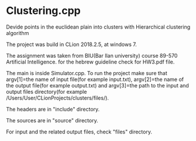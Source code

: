 # Clustering.cpp
Devide points in the euclidean plain into clusters with  Hierarchical clustering algorithm

The project was build in CLion 2018.2.5, at windows 7.

The assignment was taken from BIU(Bar Ilan university) course 89-570 Artificial Intelligence.
for the hebrew guideline check for HW3.pdf file.

The main is inside Simulator.cpp.
To run the project make sure that argv[1]=the name of input file(for example input.txt), argv[2]=the name of the output file(for example output.txt) and argv[3]=the path to the input and output files directory(for example /Users/User/CLionProjects/clusters/files/).

The headers are in "include" directory.

The sources are in "source" directory.

For input and the related output files, check "files" directory.
